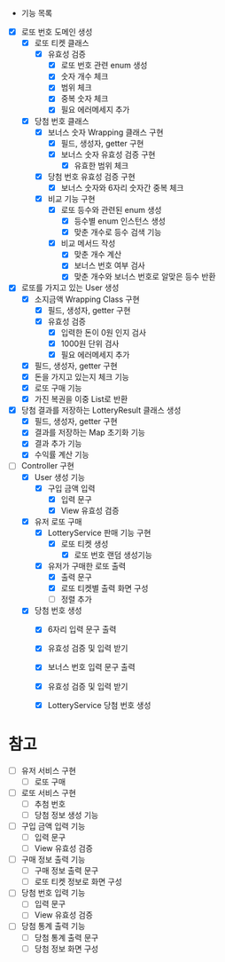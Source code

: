 - 기능 목록
- [x] 로또 번호 도메인 생성
    - [x] 로또 티켓 클래스
        - [x] 유효성 검증
            - [x] 로또 번호 관련 enum 생성
            - [x] 숫자 개수 체크
            - [x] 범위 체크
            - [x] 중복 숫자 체크
            - [x] 필요 에러메세지 추가
    - [x] 당첨 번호 클래스
        - [x] 보너스 숫자 Wrapping 클래스 구현
            - [x] 필드, 생성자, getter 구현
            - [x] 보너스 숫자 유효성 검증 구현
                - [x] 유효한 범위 체크
        - [x] 당첨 번호 유효성 검증 구현
            - [x] 보너스 숫자와 6자리 숫자간 중복 체크
        - [x] 비교 기능 구현
            - [x] 로또 등수와 관련된 enum 생성
                - [x] 등수별 enum 인스턴스 생성
                - [x] 맞춘 개수로 등수 검색 기능
            - [x] 비교 메서드 작성
                - [x] 맞춘 개수 계산
                - [x] 보너스 번호 여부 검사
                - [x] 맞춘 개수와 보너스 번호로 알맞은 등수 반환
- [x] 로또를 가지고 있는 User 생성
    - [x] 소지금액 Wrapping Class 구현
        - [x] 필드, 생성자, getter 구현
        - [x] 유효성 검증
            - [x] 입력한 돈이 0원 인지 검사
            - [x] 1000원 단위 검사
            - [x] 필요 에러메세지 추가
    - [x] 필드, 생성자, getter 구현
    - [x] 돈을 가지고 있는지 체크 기능
    - [x] 로또 구매 기능
    - [x] 가진 복권을 이중 List로 반환
- [x] 당첨 결과를 저장하는 LotteryResult 클래스 생성
    - [x] 필드, 생성자, getter 구현
    - [x] 결과를 저장하는 Map 초기화 기능
    - [x] 결과 추가 기능
    - [x] 수익률 계산 기능
- [ ] Controller 구현
    - [x] User 생성 기능
        - [x] 구입 금액 입력
            - [x] 입력 문구
            - [x] View 유효성 검증
    - [x] 유저 로또 구매
        - [x] LotteryService 판매 기능 구현
            - [x] 로또 티켓 생성
                - [x] 로또 번호 랜덤 생성기능
        - [x] 유저가 구매한 로또 출력
            - [x] 출력 문구
            - [x] 로또 티켓별 출력 화면 구성
            - [ ] 정렬 추가
    - [x] 당첨 번호 생성
        - [x] 6자리 입력 문구 출력
        - [x] 유효성 검증 및 입력 받기
        - [x] 보너스 번호 입력 문구 출력
        - [x] 유효성 검증 및 입력 받기
        - [x] LotteryService 당첨 번호 생성


# 참고 
- [ ] 유저 서비스 구현
    - [ ] 로또 구매
- [ ] 로또 서비스 구현
    - [ ] 추첨 번호
    - [ ] 당첨 정보 생성 기능
- [ ] 구입 금액 입력 기능
    - [ ] 입력 문구
    - [ ] View 유효성 검증
- [ ] 구매 정보 출력 기능
    - [ ] 구매 정보 출력 문구
    - [ ] 로또 티켓 정보로 화면 구성
- [ ] 당첨 번호 입력 기능
    - [ ] 입력 문구
    - [ ] View 유효성 검증
- [ ] 당첨 통계 출력 기능
    - [ ] 당첨 통계 출력 문구
    - [ ] 당첨 정보 화면 구성
